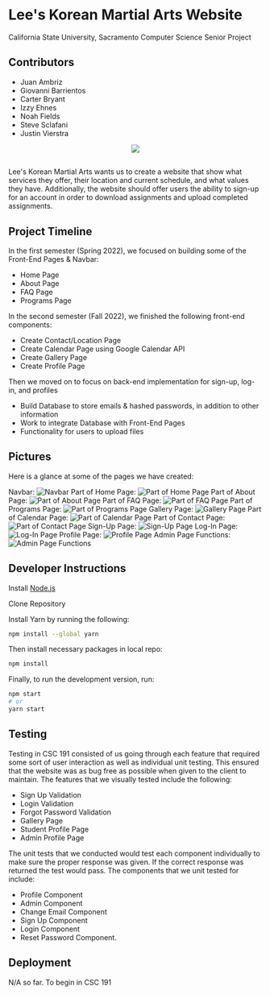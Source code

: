 # Lee's Korean Martial Arts Website
California State University, Sacramento Computer Science Senior Project

## Contributors
- Juan Ambriz
- Giovanni Barrientos
- Carter Bryant
- Izzy Ehnes
- Noah Fields
- Steve Sclafani
- Justin Vierstra

<p align="center">
  <img src="https://github.com/IzzyEhnes/LKMA_Site/blob/73b6f0c7e88c4fd427f0388acd6463e2cc6a3b7f/public/img/logo.png">
</p>

##
Lee's Korean Martial Arts wants us to create a website that show what services they offer, their location and current schedule, and what values they have.  Additionally, the website should offer users the ability to sign-up for an account in order to download assignments and upload completed assignments.
##

## Project Timeline
In the first semester (Spring 2022), we focused on building some of the Front-End Pages & Navbar:
- Home Page
- About Page
- FAQ Page
- Programs Page

In the second semester (Fall 2022), we finished the following front-end components:
- Create Contact/Location Page
- Create Calendar Page using Google Calendar API
- Create Gallery Page
- Create Profile Page

Then we moved on to focus on back-end implementation for sign-up, log-in, and profiles
- Build Database to store emails & hashed passwords, in addition to other information
- Work to integrate Database with Front-End Pages
- Functionality for users to upload files

## Pictures
Here is a glance at some of the pages we have created:

Navbar:
![Navbar](https://user-images.githubusercontent.com/72421134/205546397-1ec547df-8ec5-4714-b0e0-7f3bbbf73790.png)
Part of Home Page:
![Part of Home Page](https://user-images.githubusercontent.com/72421134/205546493-69ebb8f0-0cce-492d-a455-09618dba7b03.png)
Part of About Page:
![Part of About Page](https://user-images.githubusercontent.com/72421134/205546895-5195b2a0-857b-44a7-90ba-d20f0d698113.png)
Part of FAQ Page:
![Part of FAQ Page](https://user-images.githubusercontent.com/72421134/205546989-06d760ff-914d-45f0-997a-6472e774f29b.png)
Part of Programs Page:
![Part of Programs Page](https://user-images.githubusercontent.com/72421134/205547040-b033b2a0-4584-4a7b-992e-eab938f3f223.png)
Gallery Page:
![Gallery Page](https://user-images.githubusercontent.com/72421134/205547222-a997f051-2dee-4dec-b3af-e8acc345ab32.png)
Part of Calendar Page:
![Part of Calendar Page](https://user-images.githubusercontent.com/72421134/205547334-2d29a782-8eed-49d8-8b8e-5bff49dcf594.png)
Part of Contact Page:
![Part of Contact Page](https://user-images.githubusercontent.com/72421134/205547369-b64f1e37-2973-4b55-b30a-b11efec45fa2.png)
Sign-Up Page:
![Sign-Up Page](https://user-images.githubusercontent.com/72421134/205547677-21e8914d-d84b-4cc4-8269-aa2d628475da.png)
Log-In Page:
![Log-In Page](https://user-images.githubusercontent.com/72421134/205547724-a4459c71-78c0-4c9d-92f1-40d506e6f223.png)
Profile Page:
![Profile Page](https://user-images.githubusercontent.com/72421134/205547883-f10c716b-ec90-46ae-a19f-4e682a79a31e.png)
Admin Page Functions:
![Admin Page Functions](https://user-images.githubusercontent.com/72421134/205548385-1f185e53-24a6-4dbd-9f30-d5a5add23a61.png)


## Developer Instructions
Install [Node.js](https://nodejs.org/en/)

Clone Repository

Install Yarn by running the following:
```bash
npm install --global yarn
```

Then install necessary packages in local repo:
```bash
npm install
```

Finally, to run the development version, run:
```bash
npm start
# or
yarn start
```

## Testing
Testing in CSC 191 consisted of us going through each feature that required some sort of user interaction as well as individual unit testing. This ensured that the website was as bug free as possible when given to the client to maintain. The features that we visually tested include the following:
- Sign Up Validation
- Login Validation
- Forgot Password Validation
- Gallery Page
- Student Profile Page
- Admin Profile Page

The unit tests that we conducted would test each component individually to make sure the proper response was given. If the correct response was returned the test would pass. The components that we unit tested for include:
- Profile Component
- Admin Component
- Change Email Component
- Sign Up Component
- Login Component
- Reset Password Component.


## Deployment
N/A so far.  To begin in CSC 191
